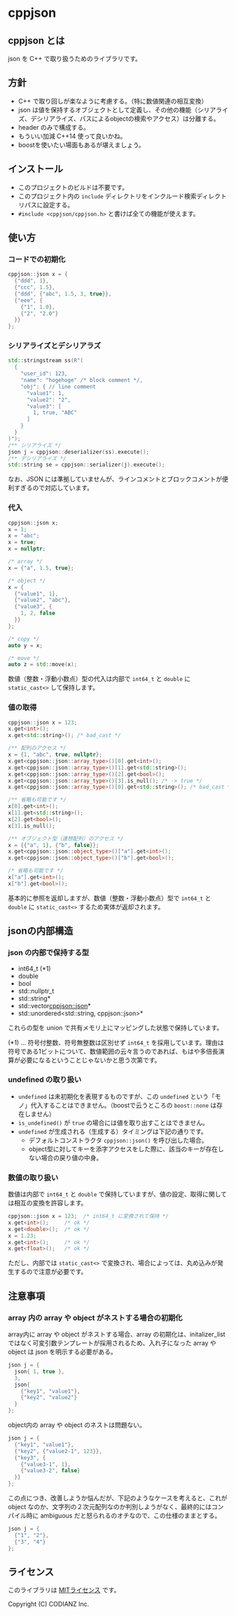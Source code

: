 # cppjson

## cppjson とは

json を C++ で取り扱うためのライブラリです。


## 方針

* C++ で取り回しが楽なように考慮する。（特に数値関連の相互変換）
* json は値を保持するオブジェクトとして定義し、その他の機能（シリアライズ、デシリアライズ、パスによるobjectの検索やアクセス）は分離する。
* header のみで構成する。
* もういい加減 C++14 使って良いかね。
* boostを使いたい場面もあるが堪えましょう。


## インストール

* このプロジェクトのビルドは不要です。
* このプロジェクト内の `include` ディレクトリをインクルード検索ディレクトリパスに設定する。
* `#include <cppjson/cppjson.h>` と書けば全ての機能が使えます。


## 使い方

### コードでの初期化

```cpp
cppjson::json x = {
  {"ddd", 1},
  {"ccc", 1.5},
  {"ddd", {"abc", 1.5, 3, true}},
  {"eee", {
    {"1", 1.0},
    {"2", "2.0"}
  }}
};
```

### シリアライズとデシリアラズ

```cpp
std::stringstream ss(R"(
  {
    "user_id": 123, 
    "name": "hogehoge" /* block comment */,
    "obj": { // line comment
      "value1": 1,
      "value2": "2",
      "value3": [
        1, true, "ABC"
      ]
    }
  }
)");
/** シリアライズ */
json j = cppjson::deserializer(ss).execute();
/** デシリアライズ */
std::string se = cppjson::serializer(j).execute();
```

なお、JSON には準拠していませんが、ラインコメントとブロックコメントが便利すぎるので対応しています。


### 代入

```cpp
cppjson::json x;
x = 1;
x = "abc";
x = true;
x = nullptr;

/* array */
x = {"a", 1.5, true};

/* object */
x = {
  {"value1", 1},
  {"value2", "abc"},
  {"value3", {
    1, 2, false
  }}
};

/* copy */
auto y = x;

/* move */
auto z = std::move(x);
```

数値（整数・浮動小数点）型の代入は内部で `int64_t` と `double` に `static_cast<>` して保持します。


### 値の取得

```cpp
cppjson::json x = 123;
x.get<int>();
x.get<std::string>(); /* bad_cast */

/** 配列のアクセス */
x = {1, "abc", true, nullptr};
x.get<cppjson::json::array_type>()[0].get<int>();
x.get<cppjson::json::array_type>()[1].get<std::string>();
x.get<cppjson::json::array_type>()[2].get<bool>();
x.get<cppjson::json::array_type>()[3].is_null(); /* -> true */
x.get<cppjson::json::array_type>()[0].get<std::string>(); /* bad_cast */

/** 省略も可能です */
x[0].get<int>();
x[1].get<std::string>();
x[2].get<bool>();
x[3].is_null();

/** オブジェクト型（連想配列）のアクセス */
x = {{"a", 1}, {"b", false}};
x.get<cppjson::json::object_type>()["a"].get<int>();
x.get<cppjson::json::object_type>()["b"].get<bool>();

/* 省略も可能です */
x["a"].get<int>();
x["b"].get<bool>();
```

基本的に参照を返却しますが、数値（整数・浮動小数点）型で `int64_t` と `double` に `static_cast<>` するため実体が返却されます。

## jsonの内部構造

### json の内部で保持する型

* int64_t (*1)
* double
* bool
* std::nullptr_t
* std::string*
* std::vector<cppjson::json>*
* std::unordered<std::string, cppjson::json>*

これらの型を union で共有メモリ上にマッピングした状態で保持しています。

(*1) ... 符号付整数、符号無整数は区別せず `int64_t` を採用しています。理由は符号である1ビットについて、数値範囲の云々言うのであれば、もはや多倍長演算が必要になるということじゃないかと思う次第です。

### undefined の取り扱い

* `undefined` は未初期化を表現するものですが、この `undefined` という「モノ」代入することはできません。（boostで云うところの `boost::none` は存在しません） 
* `is_undefined()` が `true` の場合には値を取り出すことはできません。
* `undefined` が生成される（生成する）タイミングは下記の通りです。
  * デフォルトコンストラクタ `cppjson::json()` を呼び出した場合。
  * object型に対してキーを添字アクセスをした際に、該当のキーが存在しない場合の戻り値の中身。


### 数値の取り扱い

数値は内部で `int64_t` と `double` で保持していますが、値の設定、取得に関しては相互の変換を許容します。

```cpp
cppjson::json x = 123;  /* int64_t に変換されて保持 */
x.get<int>();     /* ok */
x.get<double>();  /* ok */
x = 1.23;
x.get<int>();     /* ok */
x.get<float>();   /* ok */
```

ただし、内部では `static_cast<>` で変換され、場合によっては、丸め込みが発生するので注意が必要です。

## 注意事項

### array 内の array や object がネストする場合の初期化

array内に array や object がネストする場合、array の初期化は、initalizer_list　ではなく可変引数テンプレートが採用されるため、入れ子になった array や object は json を明示する必要がある。

```cpp
json j = {
  json{ 1, true },
  3,
  json{
    {"key1", "value1"},
    {"key2", "value2"}
  }
};
```

object内の array や object のネストは問題ない。

```cpp
json j = {
  {"key1", "value1"},
  {"key2", {"value2-1", 123}},
  {"key3", {
    {"value3-1", 1},
    {"value3-2", false}
  }}
};
```

この点につき、改善しようか悩んだが、下記のようなケースを考えると、これが object なのか、文字列の２次元配列なのか判別しようがなく、最終的にはコンパイル時に ambiguous だと怒られるのオチなので、この仕様のままとする。

```cpp
json j = {
  {"1", "2"},
  {"3", "4"}
};
```



## ライセンス

このライブラリは [MITライセンス](http://opensource.org/licenses/MIT) です。　

Copyright (C) CODIANZ Inc.
